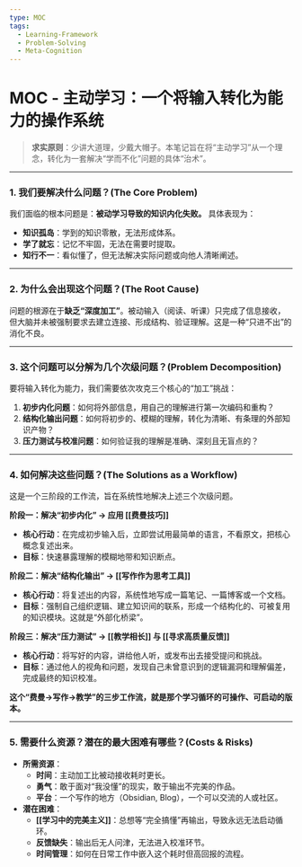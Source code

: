 ```yaml
---
type: MOC
tags:
  - Learning-Framework
  - Problem-Solving
  - Meta-Cognition
---
```


# MOC - 主动学习：一个将输入转化为能力的操作系统

> **求实原则**：少讲大道理，少戴大帽子。本笔记旨在将“主动学习”从一个理念，转化为一套解决“学而不化”问题的具体“治术”。

---

### 1. 我们要解决什么问题？(The Core Problem)

我们面临的根本问题是：**被动学习导致的知识内化失败。** 具体表现为：
- **知识孤岛**：学到的知识零散，无法形成体系。
- **学了就忘**：记忆不牢固，无法在需要时提取。
- **知行不一**：看似懂了，但无法解决实际问题或向他人清晰阐述。

---

### 2. 为什么会出现这个问题？(The Root Cause)

问题的根源在于**缺乏“深度加工”**。被动输入（阅读、听课）只完成了信息接收，但大脑并未被强制要求去建立连接、形成结构、验证理解。这是一种“只进不出”的消化不良。

---

### 3. 这个问题可以分解为几个次级问题？(Problem Decomposition)

要将输入转化为能力，我们需要依次攻克三个核心的“加工”挑战：

1.  **初步内化问题**：如何将外部信息，用自己的理解进行第一次编码和重构？
2.  **结构化输出问题**：如何将初步的、模糊的理解，转化为清晰、有条理的外部知识产物？
3.  **压力测试与校准问题**：如何验证我的理解是准确、深刻且无盲点的？

---

### 4. 如何解决这些问题？(The Solutions as a Workflow)

这是一个三阶段的工作流，旨在系统性地解决上述三个次级问题。

**阶段一：解决“初步内化” → 应用 [[费曼技巧]]**
- **核心行动**：在完成初步输入后，立即尝试用最简单的语言，不看原文，把核心概念复述出来。
- **目标**：快速暴露理解的模糊地带和知识断点。

**阶段二：解决“结构化输出” → [[写作作为思考工具]]**
- **核心行动**：将复述出的内容，系统性地写成一篇笔记、一篇博客或一个文档。
- **目标**：强制自己组织逻辑、建立知识间的联系，形成一个结构化的、可被复用的知识模块。这就是“外部化桥梁”。

**阶段三：解决“压力测试” → [[教学相长]] 与 [[寻求高质量反馈]]**
- **核心行动**：将写好的内容，讲给他人听，或发布出去接受提问和挑战。
- **目标**：通过他人的视角和问题，发现自己未曾意识到的逻辑漏洞和理解偏差，完成最终的知识校准。

**这个“费曼→写作→教学”的三步工作流，就是那个学习循环的可操作、可启动的版本。**

---

### 5. 需要什么资源？潜在的最大困难有哪些？(Costs & Risks)

- **所需资源**：
  - **时间**：主动加工比被动接收耗时更长。
  - **勇气**：敢于面对“我没懂”的现实，敢于输出不完美的作品。
  - **平台**：一个写作的地方（Obsidian, Blog），一个可以交流的人或社区。
- **潜在困难**：
  - **[[学习中的完美主义]]**：总想等“完全搞懂”再输出，导致永远无法启动循环。
  - **反馈缺失**：输出后无人问津，无法进入校准环节。
  - **时间管理**：如何在日常工作中嵌入这个耗时但高回报的流程。

